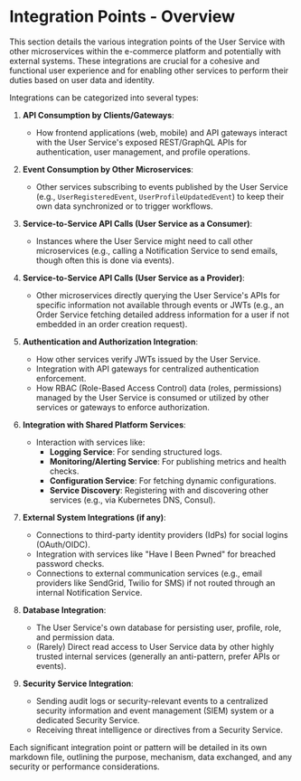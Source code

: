 # Integration Points - Overview

This section details the various integration points of the User Service with other microservices within the e-commerce platform and potentially with external systems. These integrations are crucial for a cohesive and functional user experience and for enabling other services to perform their duties based on user data and identity.

Integrations can be categorized into several types:

1.  **API Consumption by Clients/Gateways**:
    *   How frontend applications (web, mobile) and API gateways interact with the User Service's exposed REST/GraphQL APIs for authentication, user management, and profile operations.

2.  **Event Consumption by Other Microservices**:
    *   Other services subscribing to events published by the User Service (e.g., `UserRegisteredEvent`, `UserProfileUpdatedEvent`) to keep their own data synchronized or to trigger workflows.

3.  **Service-to-Service API Calls (User Service as a Consumer)**:
    *   Instances where the User Service might need to call other microservices (e.g., calling a Notification Service to send emails, though often this is done via events).

4.  **Service-to-Service API Calls (User Service as a Provider)**:
    *   Other microservices directly querying the User Service's APIs for specific information not available through events or JWTs (e.g., an Order Service fetching detailed address information for a user if not embedded in an order creation request).

5.  **Authentication and Authorization Integration**:
    *   How other services verify JWTs issued by the User Service.
    *   Integration with API gateways for centralized authentication enforcement.
    *   How RBAC (Role-Based Access Control) data (roles, permissions) managed by the User Service is consumed or utilized by other services or gateways to enforce authorization.

6.  **Integration with Shared Platform Services**:
    *   Interaction with services like:
        *   **Logging Service**: For sending structured logs.
        *   **Monitoring/Alerting Service**: For publishing metrics and health checks.
        *   **Configuration Service**: For fetching dynamic configurations.
        *   **Service Discovery**: Registering with and discovering other services (e.g., via Kubernetes DNS, Consul).

7.  **External System Integrations (if any)**:
    *   Connections to third-party identity providers (IdPs) for social logins (OAuth/OIDC).
    *   Integration with services like "Have I Been Pwned" for breached password checks.
    *   Connections to external communication services (e.g., email providers like SendGrid, Twilio for SMS) if not routed through an internal Notification Service.

8.  **Database Integration**:
    *   The User Service's own database for persisting user, profile, role, and permission data.
    *   (Rarely) Direct read access to User Service data by other highly trusted internal services (generally an anti-pattern, prefer APIs or events).

9.  **Security Service Integration**:
    *   Sending audit logs or security-relevant events to a centralized security information and event management (SIEM) system or a dedicated Security Service.
    *   Receiving threat intelligence or directives from a Security Service.

Each significant integration point or pattern will be detailed in its own markdown file, outlining the purpose, mechanism, data exchanged, and any security or performance considerations.
